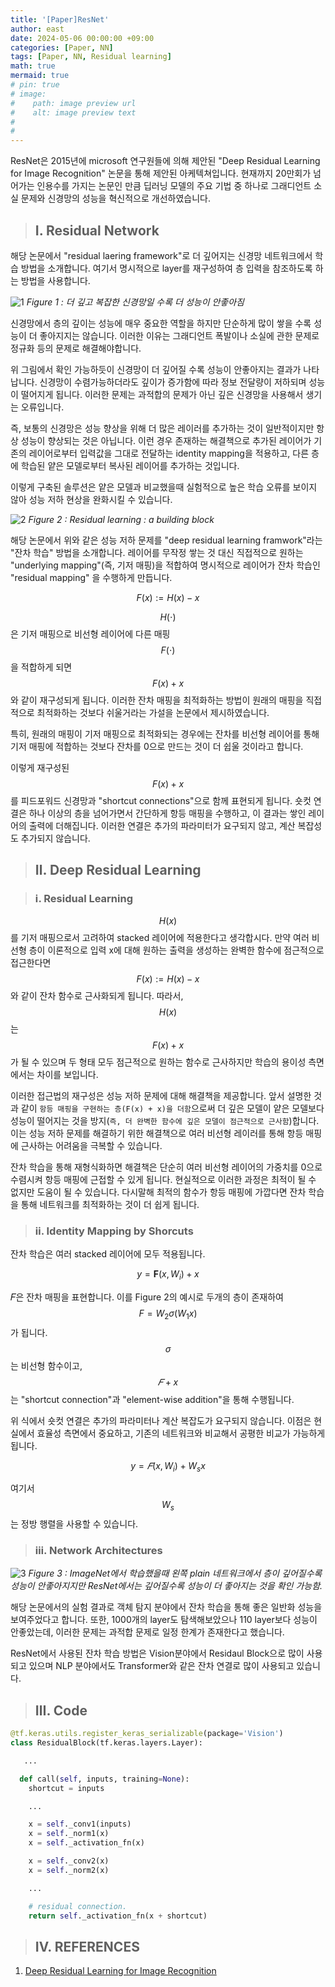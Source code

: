 ```yaml
---
title: '[Paper]ResNet'
author: east
date: 2024-05-06 00:00:00 +09:00
categories: [Paper, NN]
tags: [Paper, NN, Residual learning]
math: true
mermaid: true
# pin: true
# image:
#    path: image preview url
#    alt: image preview text
# 
# 
---
```


ResNet은 2015년에 microsoft 연구원들에 의해 제안된 "Deep Residual Learning for Image Recognition" 논문을 통해 제안된 아케텍쳐입니다. 현재까지 20만회가 넘어가는 인용수를 가지는 논문인 만큼 딥러닝 모델의 주요 기법 중 하나로 그래디언트 소실 문제와 신경망의 성능을 혁신적으로 개선하였습니다.

> ## Ⅰ. Residual Network 

해당 논문에서 "residual laering framework"로 더 깊어지는 신경망 네트워크에서 학습 방법을 소개합니다. 여기서 명시적으로 layer를 재구성하여 층 입력을 참조하도록 하는 방법을 사용합니다.

![1](https://github.com/eastk1te/eastk1te.github.io/assets/77319450/197eb870-1717-4f21-a313-cde9f58a96b9)
_Figure 1 : 더 깊고 복잡한 신경망일 수록 더 성능이 안좋아짐_

신경망에서 층의 깊이는 성능에 매우 중요한 역할을 하지만 단순하게 많이 쌓을 수록 성능이 더 좋아지지는 않습니다. 이러한 이유는 그래디언트 폭발이나 소실에 관한 문제로 정규화 등의 문제로 해결해야합니다.

위 그림에서 확인 가능하듯이 신경망이 더 깊어질 수록 성능이 안좋아지는 결과가 나타납니다. 신경망이 수렴가능하더라도 깊이가 증가함에 따라 정보 전달량이 저하되며 성능이 떨어지게 됩니다. 이러한 문제는 과적합의 문제가 아닌 깊은 신경망을 사용해서 생기는 오류입니다.

즉, 보통의 신경망은 성능 향상을 위해 더 많은 레이러를 추가하는 것이 일반적이지만 항상 성능이 향상되는 것은 아닙니다. 이런 경우 존재하는 해결책으로 추가된 레이어가 기존의 레이어로부터 입력값을 그대로 전달하는 identity mapping을 적용하고, 다른 층에 학습된 얕은 모델로부터 복사된 레이어를 추가하는 것입니다.

이렇게 구축된 솔루션은 얕은 모델과 비교했을때 실험적으로 높은 학습 오류를 보이지 않아 성능 저하 현상을 완화시킬 수 있습니다.

![2](https://github.com/eastk1te/eastk1te.github.io/assets/77319450/4eb2ce05-620a-48a2-bce4-92f98bda7f17)
_Figure 2 : Residual learning : a building block_

해당 논문에서 위와 같은 성능 저하 문제를 "deep residual learning framwork"라는 "잔차 학습" 방법을 소개합니다. 레이어를 무작정 쌓는 것 대신 직접적으로 원하는 "underlying mapping"(즉, 기저 매핑)을 적합하여 명시적으로 레이어가 잔차 학습인 "residual mapping" 을 수행하게 만듭니다.

$$F(x) := H(x) - x$$

$$H(\cdot)$$은 기저 매핑으로 비선형 레이어에 다른 매핑 $$F(\cdot)$$을 적합하게 되면 $$F(x) + x$$와 같이 재구성되게 됩니다. 이러한 잔차 매핑을 최적화하는 방법이 원래의 매핑을 직접적으로 최적화하는 것보다 쉬울거라는 가설을 논문에서 제시하였습니다.

특히, 원래의 매핑이 기저 매핑으로 최적화되는 경우에는 잔차를 비선형 레이어를 통해 기저 매핑에 적합하는 것보다 잔차를 0으로 만드는 것이 더 쉽울 것이라고 합니다.

이렇게 재구성된 $$F(x) + x$$를 피드포워드 신경망과 "shortcut connections"으로 함께 표현되게 됩니다. 숏컷 연결은 하나 이상의 층을 넘어가면서 간단하게 항등 매핑을 수행하고, 이 결과는 쌓인 레이어의 출력에 더해집니다. 이러한 연결은 추가의 파라미터가 요구되지 않고, 계산 복잡성도 추가되지 않습니다.


> ## Ⅱ. Deep Residual Learning

> ### ⅰ. Residual Learning

$$H(x)$$를 기저 매핑으로서 고려하여 stacked 레이어에 적용한다고 생각합시다. 만약 여러 비선형 층이 이론적으로 입력 x에 대해 원하는 출력을 생성하는 완벽한 함수에 점근적으로 접근한다면 $$F(x) := H(x) - x$$와 같이 잔차 함수로 근사화되게 됩니다. 따라서, $$H(x)$$는 $$F(x) + x$$가 될 수 있으며 두 형태 모두 점근적으로 원하는 함수로 근사하지만 학습의 용이성 측면에서는 차이를 보입니다.

이러한 접근법의 재구성은 성능 저하 문제에 대해 해결책을 제공합니다. 앞서 설명한 것과 같이 `항등 매핑을 구현하는 층(F(x) + x)을 더함`으로써 더 깊은 모델이 얕은 모델보다 성능이 떨어지는 것을 방지(`즉, 더 완벽한 함수에 깊은 모델이 점근적으로 근사함`)합니다. 이는 성능 저하 문제를 해결하기 위한 해결책으로 여러 비선형 레이러를 통해 항등 매핑에 근사하는 어려움을 극복할 수 있습니다.

잔차 학습을 통해 재형식화하면 해결책은 단순히 여러 비선형 레이어의 가중치를 0으로 수렴시켜 항등 매핑에 근접할 수 있게 됩니다. 현실적으로 이러한 과정은 최적이 될 수 없지만 도움이 될 수 있습니다. 다시말해 최적의 함수가 항등 매핑에 가깝다면 잔차 학습을 통해 네트워크를 최적화하는 것이 더 쉽게 됩니다.


> ### ⅱ. Identity Mapping by Shorcuts

잔차 학습은 여러 stacked 레이어에 모두 적용됩니다.

$$y = \mathbf{F}(x, {W_i}) + x$$

𝐹은 잔차 매핑을 표현합니다. 이를 Figure 2의 예시로 두개의 층이 존재하여 $$F = W_2\sigma(W_1x)$$가 됩니다. $$\sigma$$ 는 비선형 함수이고, $$𝐹 + x$$는 "shortcut connection"과 "element-wise addition"을 통해 수행됩니다.

위 식에서 숏컷 연결은 추가의 파라미터나 계산 복잡도가 요구되지 않습니다. 이점은 현실에서 효율성 측면에서 중요하고, 기존의 네트워크와 비교해서 공평한 비교가 가능하게 됩니다.

$$y = 𝐹(x, {W_i}) + W_sx$$

여기서 $$W_s$$는 정방 행렬을 사용할 수 있습니다.

> ### ⅲ. Network Architectures

![3](https://github.com/eastk1te/eastk1te.github.io/assets/77319450/f3afd966-2881-4cf0-877a-837038ea4767)
_Figure 3 : ImageNet에서 학습했을때 왼쪽 plain 네트워크에서 층이 깊어질수록 성능이 안좋아지지만 ResNet에서는 깊어질수록 성능이 더 좋아지는 것을 확인 가능함._

해당 논문에서의 실험 결과로 객체 탐지 분야에서 잔차 학습을 통해 좋은 일반화 성능을 보여주었다고 합니다. 또한, 1000개의 layer도 탐색해보았으나 110 layer보다 성능이 안좋았는데, 이러한 문제는 과적합 문제로 일정 한계가 존재한다고 했습니다.

ResNet에서 사용된 잔차 학습 방법은 Vision분야에서 Residaul Block으로 많이 사용되고 있으며 NLP 분야에서도 Transformer와 같은 잔차 연결로 많이 사용되고 있습니다.

> ## Ⅲ. Code


```python
@tf.keras.utils.register_keras_serializable(package='Vision')
class ResidualBlock(tf.keras.layers.Layer):

   ...

  def call(self, inputs, training=None):
    shortcut = inputs

    ...

    x = self._conv1(inputs)
    x = self._norm1(x)
    x = self._activation_fn(x)

    x = self._conv2(x)
    x = self._norm2(x)

    ...

    # residual connection.
    return self._activation_fn(x + shortcut)
```

> ## Ⅳ. REFERENCES

1. [Deep Residual Learning for Image Recognition](https://arxiv.org/pdf/1512.03385.pdf)

<br><br>
---